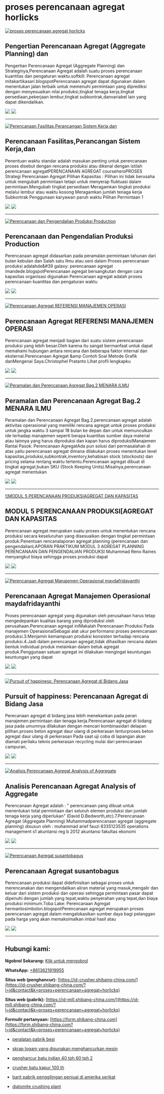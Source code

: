 # proses perencanaan agregat horlicks

<a href="https://swt.shibang-china.com/?l=id&img&k=proses+perencanaan+agregat+horlicks" target="_blank">![proses perencanaan agregat horlicks](http://static.shibang-china.com/all-800x300/1136.jpg)</a>

## Pengertian Perencanaan Agregat (Aggregate Planning) dan
Pengertian Perencanaan Agregat (Aggregate Planning) dan Strateginya,Perencanaan Agregat adalah suatu proses perencanaan kuantitas dan pengaturan waktu.softkill: Perencanaan agregat mitakartikasari.blogspotPerencanaan agregat dapat digunakan dalam menentukan jalan terbaik untuk memenuhi permintaan yang diprediksi dengan menyesuaikan nilai produksi,tingkat tenaga kerja,tingkat persediaan,pekerjaan lembur,tingkat subkontrak,danvariabel lain yang dapat dikendalikan.


<a href="https://whatsapp.shibangsoft.com/WhatsApp.php" target="_blank" title="WhatsApp">![](http://static.shibang-china.com/icon/whatsapp.png)</a> <a href="https://swt.shibang-china.com/?l=id&icon&k=proses+perencanaan+agregat+horlicks" target="_blank">![](http://static.shibang-china.com/icon/chat-id.png)</a>

---

<a href="https://swt.shibang-china.com/?l=id&img&k=proses+perencanaan+agregat+horlicks" target="_blank">![Perencanaan Fasilitas,Perancangan Sistem Kerja,dan](http://static.shibang-china.com/all-800x300/208.jpg)</a>

## Perencanaan Fasilitas,Perancangan Sistem Kerja,dan
Penentuan waktu standar adalah masukan penting untuk perencanaan proses disebut dengan rencana produksi atau dikenal dengan istilah perencanaan agregatPERENCANAAN AGREGAT courseheroPROSES Strategi Perencanaan Agregat Pilihan Kapasitas : Pilihan ini tidak berusaha untuk mengubah permintaan tetapi untuk menyerap fluktuasi dalam permintaan.Mengubah tingkat persediaan Meragamkan tingkat produksi melalui lembur atau waktu kosong Meragamkan jumlah tenaga kerja Subkontrak Penggunaan karyawan paruh waktu Pilihan Permintaan 1


<a href="https://whatsapp.shibangsoft.com/WhatsApp.php" target="_blank" title="WhatsApp">![](http://static.shibang-china.com/icon/whatsapp.png)</a> <a href="https://swt.shibang-china.com/?l=id&icon&k=proses+perencanaan+agregat+horlicks" target="_blank">![](http://static.shibang-china.com/icon/chat-id.png)</a>

---

<a href="https://swt.shibang-china.com/?l=id&img&k=proses+perencanaan+agregat+horlicks" target="_blank">![Perencanaan dan Pengendalian Produksi Production](http://static.shibang-china.com/all-800x300/533.jpg)</a>

## Perencanaan dan Pengendalian Produksi Production
Perencanaan agregat didasarkan pada peramalan permintaan tahunan dari bulan kebulan dan Salah satu Ilmu atau seni dalam Proses perencanaan produksi adalahde&#39 galaxy: perencanaan agregat imandede.blogspotPerencanaan agregat bersangkutan dengan cara kapasitas organisasi digunakan Perencanaan agregat adalah proses perencanaan kuantitas dan pengaturan waktu


<a href="https://whatsapp.shibangsoft.com/WhatsApp.php" target="_blank" title="WhatsApp">![](http://static.shibang-china.com/icon/whatsapp.png)</a> <a href="https://swt.shibang-china.com/?l=id&icon&k=proses+perencanaan+agregat+horlicks" target="_blank">![](http://static.shibang-china.com/icon/chat-id.png)</a>

---

<a href="https://swt.shibang-china.com/?l=id&img&k=proses+perencanaan+agregat+horlicks" target="_blank">![Perencanaan Agregat REFERENSI MANAJEMEN OPERASI](http://static.shibang-china.com/all-800x300/220.jpg)</a>

## Perencanaan Agregat REFERENSI MANAJEMEN OPERASI
Perencanaan agregat menjadi bagian dari suatu sistem perencanaan produksi yang lebih besar.Oleh karena itu sangat bermanfaat untuk dapat memahami hubungan antara rencana dan beberapa faktor internal dan eksternal.Perencanaan Agregat &amp Contoh Soal Metode Grafik danMengenai Saya.Christophel Pratanto Lihat profil lengkapku


<a href="https://whatsapp.shibangsoft.com/WhatsApp.php" target="_blank" title="WhatsApp">![](http://static.shibang-china.com/icon/whatsapp.png)</a> <a href="https://swt.shibang-china.com/?l=id&icon&k=proses+perencanaan+agregat+horlicks" target="_blank">![](http://static.shibang-china.com/icon/chat-id.png)</a>

---

<a href="https://swt.shibang-china.com/?l=id&img&k=proses+perencanaan+agregat+horlicks" target="_blank">![Peramalan dan Perencanaan Agregat Bag.2 MENARA ILMU](http://static.shibang-china.com/all-800x300/78.jpg)</a>

## Peramalan dan Perencanaan Agregat Bag.2 MENARA ILMU
Peramalan dan Perencanaan Agregat Bag.2.perencanaan agregat adalah aktivitas operasional yang memiliki rencana agregat untuk proses produksi untuk jangka waktu 3 sampai 18 bulan ke depan dan untuk memunculkan ide terhadap manajemen seperti berapa kuantitas sumber daya material atau lainnya yang harus diproduksi dan kapan harus diproduksiManajemen Rantai Pasok: Perencanaan AgregatAda pun solusi dari permasalahan di atas yaitu perencanaan agregat dimana dilakukan proses menentukan level kapasitas,produksi,subkontrak,inventory,kehabisan stock (stockouts) dan pricing selama rentang waktu tertentu.Perencanaan agregat dibuat di tingkat agregat,bukan SKU (Stock Keeping Units).Misalnya,perencanaan agregat menentukan


<a href="https://whatsapp.shibangsoft.com/WhatsApp.php" target="_blank" title="WhatsApp">![](http://static.shibang-china.com/icon/whatsapp.png)</a> <a href="https://swt.shibang-china.com/?l=id&icon&k=proses+perencanaan+agregat+horlicks" target="_blank">![](http://static.shibang-china.com/icon/chat-id.png)</a>

---

<a href="https://swt.shibang-china.com/?l=id&img&k=proses+perencanaan+agregat+horlicks" target="_blank">![MODUL 5 PERENCANAAN PRODUKSI[AGREGAT DAN KAPASITAS](http://static.shibang-china.com/all-800x300/117.jpg)</a>

## MODUL 5 PERENCANAAN PRODUKSI[AGREGAT DAN KAPASITAS
Perencanaan agregat merupakan suatu proses untuk menentukan rencana produksi secara keseluruhan yang disesuaikan dengan tingkat permintaan produk.Penentuan rencanalaporan agregat planning (perencanaan dan pengendalianLAPORAN PRAKTIKUM MODUL 3 AGREGAT PLANNING PERENCANAAN DAN PENGENDALIAN PRODUKSI Muhammad Reno Raines menyangkut biaya sehingga proses produksi dapat


<a href="https://whatsapp.shibangsoft.com/WhatsApp.php" target="_blank" title="WhatsApp">![](http://static.shibang-china.com/icon/whatsapp.png)</a> <a href="https://swt.shibang-china.com/?l=id&icon&k=proses+perencanaan+agregat+horlicks" target="_blank">![](http://static.shibang-china.com/icon/chat-id.png)</a>

---

<a href="https://swt.shibang-china.com/?l=id&img&k=proses+perencanaan+agregat+horlicks" target="_blank">![Perencanaan Agregat Manajemen Operasional maydafridayanthi](http://static.shibang-china.com/all-800x300/1260.jpg)</a>

## Perencanaan Agregat Manajemen Operasional maydafridayanthi
Proses perencanaan agregat yang digunakan oleh perusahaan harus tetap mengedepankan kualitas barang yang diproduksi oleh perusahaan.Perencanaan agregat iniMakalah Perencanaan Produksi Pada manajemen OperasionalSebagai alat ukur performansi proses perencanaan produksi.3.Menjamin kemampuan produksi konsisten terhadap rencana produksi.4.Jadi dalam perencanaan agregat,tidak dihasilkan rencana dalam bentuk individual produk melainkan dalam betuk agregat produk.Penggunaan satuan agregat ini dilakukan mengingat keuntungan keuntungan yang dapat


<a href="https://whatsapp.shibangsoft.com/WhatsApp.php" target="_blank" title="WhatsApp">![](http://static.shibang-china.com/icon/whatsapp.png)</a> <a href="https://swt.shibang-china.com/?l=id&icon&k=proses+perencanaan+agregat+horlicks" target="_blank">![](http://static.shibang-china.com/icon/chat-id.png)</a>

---

<a href="https://swt.shibang-china.com/?l=id&img&k=proses+perencanaan+agregat+horlicks" target="_blank">![Pursuit of happiness: Perencanaan Agregat di Bidang Jasa](http://static.shibang-china.com/all-800x300/126.jpg)</a>

## Pursuit of happiness: Perencanaan Agregat di Bidang Jasa
Perecanaan agregat di bidang jasa lebih menekankan pada peran manajemen permintaan dan tenaga kerja.Perencanaan agregat di bidang jasa pada umumnya dilakukan dengan mencari kombinasidari delapan pilihan.proses beton agregat daur ulang di perkerasan lenturproses beton agregat daur ulang di perkerasan Pada saat uji coba di lapangan akan diamati perilaku teknis perkerasan recycling mulai dari perencanaan campuran,


<a href="https://whatsapp.shibangsoft.com/WhatsApp.php" target="_blank" title="WhatsApp">![](http://static.shibang-china.com/icon/whatsapp.png)</a> <a href="https://swt.shibang-china.com/?l=id&icon&k=proses+perencanaan+agregat+horlicks" target="_blank">![](http://static.shibang-china.com/icon/chat-id.png)</a>

---

<a href="https://swt.shibang-china.com/?l=id&img&k=proses+perencanaan+agregat+horlicks" target="_blank">![Analisis Perencanaan Agregat Analysis of Aggregate](http://static.shibang-china.com/all-800x300/352.jpg)</a>

## Analisis Perencanaan Agregat Analysis of Aggregate
Perencanaan Agregat adalah : " perencanaan yang dibuat untuk menentukan total permintaan dari seluruh elemen produksi dan jumlah tenaga kerja yang diperlukan" (David D.Bedworth,etc).7.Perencanaan Agregat (Aggregate Planning) Muhammadperencanaan agregat (aggregate planning) disusun oleh : muhammad arief fauzi 8335123535 operations management s1 akuntansi reg b 2012 akuntansi fakultas ekonomi


<a href="https://whatsapp.shibangsoft.com/WhatsApp.php" target="_blank" title="WhatsApp">![](http://static.shibang-china.com/icon/whatsapp.png)</a> <a href="https://swt.shibang-china.com/?l=id&icon&k=proses+perencanaan+agregat+horlicks" target="_blank">![](http://static.shibang-china.com/icon/chat-id.png)</a>

---

<a href="https://swt.shibang-china.com/?l=id&img&k=proses+perencanaan+agregat+horlicks" target="_blank">![Perencanaan Agregat susantobagus](http://static.shibang-china.com/all-800x300/1428.jpg)</a>

## Perencanaan Agregat susantobagus
Perencanaan produksi dapat didefinisikan sebagai proses untuk merencanakan dan mengendalikan aliran material yang masuk,mengalir dan keluar dari sistem produksi dan operasi sehingga permintaan pasar dapat dipenuhi dengan jumlah yang tepat,waktu penyerahan yang tepat,dan biaya produksi minimum.Toba Lake: Perencanaan Agregat hermantosimbolon.blogspotPerencanaan agregat merupakan proses perencanaan agregat dalam mengalokasikan sumber daya bagi pelanggan pada harga yang akan memaksimalkan imbal hasil atau


<a href="https://whatsapp.shibangsoft.com/WhatsApp.php" target="_blank" title="WhatsApp">![](http://static.shibang-china.com/icon/whatsapp.png)</a> <a href="https://swt.shibang-china.com/?l=id&icon&k=proses+perencanaan+agregat+horlicks" target="_blank">![](http://static.shibang-china.com/icon/chat-id.png)</a>

---
## Hubungi kami:

**Ngobrol Sekarang:** [Klik untuk mengobrol](https://swt.shibang-china.com?l=id&contact&k=proses+perencanaan+agregat+horlicks)

**WhatsApp:**  [+8613621919955](https://whatsapp.shibangsoft.com/WhatsApp.php)

**Situs web (penghancur):** [https://id-crusher.shibang-china.com/](https://id-crusher.shibang-china.com/?l=id&contact&k=proses+perencanaan+agregat+horlicks)

**Situs web (pabrik):** [https://id-mill.shibang-china.com/](https://id-mill.shibang-china.com/?l=id&contact&k=proses+perencanaan+agregat+horlicks)

**Formulir pertanyaan:** [https://form.shibang-china.com](https://form.shibang-china.com?l=id&contact&k=proses+perencanaan+agregat+horlicks)

* [peralatan pabrik besi](../47/peralatan%20pabrik%20besi.md)

* [skrap logam yang digunakan menghancurkan mesin](../44/skrap%20logam%20yang%20digunakan%20menghancurkan%20mesin.md)

* [penghancur batu indian 40 tph 60 tph 2](../48/penghancur%20batu%20indian%2040%20tph%2060%20tph%202.md)

* [crusher batu kapur 100 th](../48/crusher%20batu%20kapur%20100%20th.md)

* [barit pabrik penggilingan penjual di amerika serikat](../46/barit%20pabrik%20penggilingan%20penjual%20di%20amerika%20serikat.md)

* [diatomite crushing plant](../41/diatomite%20crushing%20plant.md)